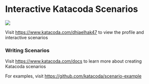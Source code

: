 # Interactive Katacoda Scenarios

[![](http://shields.katacoda.com/katacoda/dhiaelhak47/count.svg)](https://www.katacoda.com/dhiaelhak47 "Get your profile on Katacoda.com")

Visit https://www.katacoda.com/dhiaelhak47 to view the profile and interactive scenarios

### Writing Scenarios
Visit https://www.katacoda.com/docs to learn more about creating Katacoda scenarios

For examples, visit https://github.com/katacoda/scenario-example
